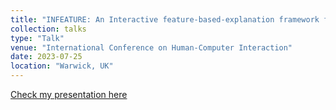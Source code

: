 ```yaml
---
title: "INFEATURE: An Interactive feature-based-explanation framework for non-technical users"
collection: talks
type: "Talk"
venue: "International Conference on Human-Computer Interaction"
date: 2023-07-25
location: "Warwick, UK"
---
```

[Check my presentation here](https://docs.google.com/presentation/d/1-02i_xZNTLm9IYcv5fElB-lpQFPDx3P2/edit?usp=sharing&ouid=114551543596731861949&rtpof=true&sd=true)

